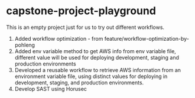 # capstone-project-playground
This is an empty project just for us to try out different workflows.

1. Added workflow optimization - from feature/workflow-optimization-by-pohleng
2. Added env variable method to get AWS info from env variable file, different value will be used for deploying development, staging and production environments
3. Developed a reusable workflow to retrieve AWS information from an environment variable file, using distinct values for deploying in development, staging, and production environments.
4. Develop SAST using Horusec
